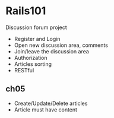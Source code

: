 # Rails101

Discussion forum project

* Register and Login
* Open new discussion area, comments
* Join/leave the discussion area
* Authorization
* Articles sorting
* RESTful

## ch05

* Create/Update/Delete articles
* Article must have content
